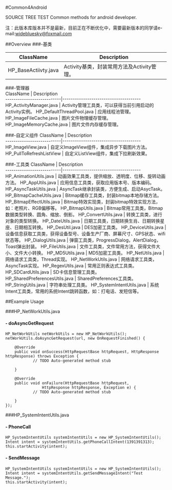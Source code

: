 #Common4Android

SOURCE TREE TEST
  Common methods for android developer.
  
  注：此版本库版本并不是最新，目前正在不断优化中，需要最新版本的同学请e-mail:widebluesky@foxmail.com
  
##Overview
###-基类

ClassName                  | Description  
---------------------------|--------------------------------------
HP_BaseActiivty.java       | Activity基类，封装常用方法及Activity管理。

###-管理器                       
ClassName                  | Description  
---------------------------|--------------------------------------
HP_ActivityManager.java    | Activity管理工具类，可以获得当前引用启动的Activity实例。
HP_DefaultThreadPool.java  | 应用线程池管理。
HP_ImageFileCache.java     | 图片文件物理缓存管理。
HP_ImageMemoryCache.java   | 图片文件内存缓存管理。

###-自定义组件
ClassName                  | Description  
---------------------------|--------------------------------------
HP_ImageView.java          | 自定义ImageView组件，集成异步下载图片方法。
HP_PullToRefreshListView   | 自定义ListView组件，集成下拉刷新效果。     
   
###-工具类
ClassName                  | Description  
---------------------------|--------------------------------------
HP_AnimationUtils.java     | 动画效果工具类，提供缩放、透明度、位移、旋转动画方法。
HP_AppUtils.java           | 应用信息工具类，获取应用版本号、版本编码。
HP_AsyncTaskUtils.java     | AsyncTask继承封装类，方便生成、启动AsycTask。 
HP_BitmapCacheUtils.java   | Bitmap缓存工具类，封装bitmap本地存储方法。
HP_BitmapEffectUtils.java  | Bitmap特效实现类，封装bitmap特效实现方法，如：老照片、RGB偏移等。
HP_BitmapUtils.java        | Bitmap常用工具类，Bitmap数据类型转换、圆角、缩放、倒影。
HP_ConvertUtils.java       | 转换工具类，进行对象的类型转换。
HP_DateUtils.java          | 日期工具类，日期转换生肖、日期转换星座、日期相互转换。
HP_DesUtil.java            | DES加密工具类。
HP_DeviceUtils.java        | 设备信息获取工具类，获得设备型号、设备生产厂商、屏幕尺寸、GPS状态、wifi状态等。 
HP_DialogUtils.java        | 弹窗工具类，ProgressDialog，AlertDialog，Toast弹出封装。
HP_FileUtils.java          | 文件工具类，文件常用方法，获得文件大小、文件大小转换。
HP_MD5Utils.java           | MD5加密工具类。
HP_NetUtils.java           | 网络请求工具类，Thread实现。
HP_NetWorkUtils.java       | 网络请求工具类，AsyncTask实现。 
HP_RegexUtils.java         | 常用正则表达式工具类。
HP_SDCardUtils.java        | SD卡信息管理工具类。
HP_SharedPreferencesUtils.java      | SharedPreferences工具类。 
HP_StringUtils.java        | 字符串处理工具类。
HP_SystemIntentUtils.java  | 系统Intent工具类，常用的系统Intent跳转函数，如：打电话、发短信等。           

##Example Usage

###HP_NetWorkUtils.java

#### - doAsyncGetRequest
	HP_NetWorkUtils netWorkUtils = new HP_NetWorkUtils();
	netWorkUtils.doAsyncGetRequest(url, new OnRequestFinished() {
			
		@Override
		public void onSuccess(HttpRequestBase httpRequest, HttpResponse httpResponse) throws Exception {
				// TODO Auto-generated method stub
				
		}
			
		@Override
		public void onFailure(HttpRequestBase httpRequest,
					HttpResponse httpResponse, Exception e) {
				// TODO Auto-generated method stub
				
		}
	});
	
###HP_SystemIntentUtils.java

#### - PhoneCall
	HP_SystemIntentUtils systemIntentUtils = new HP_SystemIntentUtils();
	Intent intent = systemIntentUtils.getPhoneCallIntent(1391391313);
	this.startActivity(intent);
		
#### - SendMessage

	HP_SystemIntentUtils systemIntentUtils = new HP_SystemIntentUtils();
	Intent intent = systemIntentUtils.getSendMessageIntent("Test Message.");
	this.startActivity(intent);
